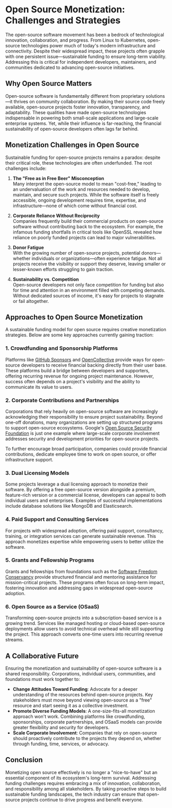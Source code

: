 # Open Source Monetization: Challenges and Strategies

The open-source software movement has been a bedrock of technological innovation, collaboration, and progress. From Linux to Kubernetes, open-source technologies power much of today's modern infrastructure and connectivity. Despite their widespread impact, these projects often grapple with one persistent issue—sustainable funding to ensure long-term viability. Addressing this is critical for independent developers, maintainers, and communities dedicated to advancing open-source initiatives.

## Why Open Source Matters

Open-source software is fundamentally different from proprietary solutions—it thrives on community collaboration. By making their source code freely available, open-source projects foster innovation, transparency, and adaptability. These qualities have made open-source technologies indispensable in powering both small-scale applications and large-scale enterprise systems. Yet, while their influence is far-reaching, the financial sustainability of open-source developers often lags far behind.

## Monetization Challenges in Open Source

Sustainable funding for open-source projects remains a paradox: despite their critical role, these technologies are often underfunded. The root challenges include:

1. **The "Free as in Free Beer" Misconception**  
   Many interpret the open-source model to mean "cost-free," leading to an undervaluation of the work and resources needed to develop, maintain, and secure such projects. While the software itself is freely accessible, ongoing development requires time, expertise, and infrastructure—none of which come without financial cost.

2. **Corporate Reliance Without Reciprocity**  
   Companies frequently build their commercial products on open-source software without contributing back to the ecosystem. For example, the infamous funding shortfalls in critical tools like OpenSSL revealed how reliance on poorly funded projects can lead to major vulnerabilities.

3. **Donor Fatigue**  
   With the growing number of open-source projects, potential donors—whether individuals or organizations—often experience fatigue. Not all projects receive the visibility or support they deserve, leaving smaller or lesser-known efforts struggling to gain traction.

4. **Sustainability vs. Competition**  
   Open-source developers not only face competition for funding but also for time and attention in an environment filled with competing demands. Without dedicated sources of income, it's easy for projects to stagnate or fail altogether.

## Approaches to Open Source Monetization

A sustainable funding model for open source requires creative monetization strategies. Below are some key approaches currently gaining traction:

### 1. Crowdfunding and Sponsorship Platforms  
Platforms like [GitHub Sponsors](https://github.com/sponsors) and [OpenCollective](https://opencollective.com/) provide ways for open-source developers to receive financial backing directly from their user base. These platforms build a bridge between developers and supporters, offering recurring revenue for ongoing project maintenance. However, success often depends on a project's visibility and the ability to communicate its value to users.

### 2. Corporate Contributions and Partnerships  
Corporations that rely heavily on open-source software are increasingly acknowledging their responsibility to ensure project sustainability. Beyond one-off donations, many organizations are setting up structured programs to support open-source ecosystems. Google's [Open Source Security Foundation](https://openssf.org/) is just one example where large-scale corporate involvement addresses security and development priorities for open-source projects.

To further encourage broad participation, companies could provide financial contributions, dedicate employee time to work on open source, or offer infrastructure support.

### 3. Dual Licensing Models  
Some projects leverage a dual licensing approach to monetize their software. By offering a free open-source version alongside a premium, feature-rich version or a commercial license, developers can appeal to both individual users and enterprises. Examples of successful implementations include database solutions like MongoDB and Elasticsearch.

### 4. Paid Support and Consulting Services  
For projects with widespread adoption, offering paid support, consultancy, training, or integration services can generate sustainable revenue. This approach monetizes expertise while empowering users to better utilize the software.

### 5. Grants and Fellowship Programs  
Grants and fellowships from foundations such as the [Software Freedom Conservancy](https://sfconservancy.org/) provide structured financial and mentoring assistance for mission-critical projects. These programs often focus on long-term impact, fostering innovation and addressing gaps in widespread open-source adoption.

### 6. Open Source as a Service (OSaaS)  
Transforming open-source projects into a subscription-based service is a growing trend. Services like managed hosting or cloud-based open-source deployments allow users to avoid technical overhead while still supporting the project. This approach converts one-time users into recurring revenue streams.

## A Collaborative Future

Ensuring the monetization and sustainability of open-source software is a shared responsibility. Corporations, individual users, communities, and foundations must work together to:

- **Change Attitudes Toward Funding**: Advocate for a deeper understanding of the resources behind open-source projects. Key stakeholders must move beyond viewing open-source as a "free" resource and start seeing it as a collective investment.
- **Promote Diverse Funding Models**: A one-size-fits-all monetization approach won't work. Combining platforms like crowdfunding, sponsorships, corporate partnerships, and OSaaS models can provide greater flexibility and security for developers.
- **Scale Corporate Involvement**: Companies that rely on open-source should proactively contribute to the projects they depend on, whether through funding, time, services, or advocacy.

## Conclusion

Monetizing open source effectively is no longer a "nice-to-have" but an essential component of its ecosystem's long-term survival. Addressing funding challenges requires embracing a mix of innovation, collaboration, and responsibility among all stakeholders. By taking proactive steps to build sustainable funding landscapes, the tech industry can ensure that open-source projects continue to drive progress and benefit everyone.